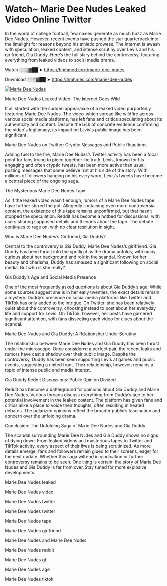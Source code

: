 # Watch~ Marie Dee Nudes Leaked Video Online Twitter

In the world of college football, few names generate as much buzz as Marie Dee Nudes. However, recent events have pushed the star quarterback into the limelight for reasons beyond his athletic prowess. The internet is awash with speculation, leaked content, and intense scrutiny over Levis and his girlfriend, Gia Duddy. Here’s the full story behind the controversy, featuring everything from leaked videos to social media drama.

Watch ░░▒▓██ ➤ https://hmhmed.com/marie-dee-nudes

Download ░░▒▓██ ➤ https://hmhmed.com/marie-dee-nudes

[![Marie Dee Nudes](https://i.imgur.com/dJHk4Zq.gif)](https://hmhmed.com/marie-dee-nudes)

Marie Dee Nudes Leaked Video: The Internet Goes Wild

It all started with the sudden appearance of a leaked video purportedly featuring Marie Dee Nudes. The video, which spread like wildfire across various social media platforms, has left fans and critics speculating about its authenticity and content. Despite the lack of concrete evidence confirming the video's legitimacy, its impact on Levis's public image has been significant.

Marie Dee Nudes on Twitter: Cryptic Messages and Public Reactions

Adding fuel to the fire, Marie Dee Nudes’s Twitter activity has been a focal point for fans trying to piece together the truth. Levis, known for his engaging and often cryptic tweets, has been more active than usual, posting messages that some believe hint at his side of the story. With millions of followers hanging on his every word, Levis’s tweets have become a central piece of the ongoing saga.

The Mysterious Marie Dee Nudes Tape

As if the leaked video wasn’t enough, rumors of a Marie Dee Nudes tape have further stirred the pot. Allegedly containing even more controversial content, the existence of this tape remains unconfirmed, but that hasn’t stopped the speculation. Reddit has become a hotbed for discussions, with users sharing supposed details and theories about the tape. The debate continues to rage on, with no clear resolution in sight.

Who is Marie Dee Nudes’s Girlfriend, Gia Duddy?

Central to the controversy is Gia Duddy, Marie Dee Nudes’s girlfriend. Gia Duddy has been thrust into the spotlight as the drama unfolds, with many curious about her background and role in the scandal. Known for her beauty and charisma, Duddy has amassed a significant following on social media. But who is she really?

Gia Duddy’s Age and Social Media Presence

One of the most frequently asked questions is about Gia Duddy’s age. While some sources suggest she is in her early twenties, the exact details remain a mystery. Duddy’s presence on social media platforms like Twitter and TikTok has only added to the intrigue. On Twitter, she has been relatively quiet about the controversy, choosing instead to post about her everyday life and support for Levis. On TikTok, however, her posts have garnered significant attention, with fans dissecting each video for clues about the scandal.

Marie Dee Nudes and Gia Duddy: A Relationship Under Scrutiny

The relationship between Marie Dee Nudes and Gia Duddy has been thrust under the microscope. Once considered a perfect pair, the recent leaks and rumors have cast a shadow over their public image. Despite the controversy, Duddy has been seen supporting Levis at games and public events, suggesting a united front. Their relationship, however, remains a topic of intense public and media interest.

Gia Duddy Reddit Discussions: Public Opinion Divided

Reddit has become a battleground for opinions about Gia Duddy and Marie Dee Nudes. Various threads discuss everything from Duddy’s age to her potential involvement in the leaked content. The platform has given fans and critics alike a place to voice their thoughts, often resulting in heated debates. The polarized opinions reflect the broader public’s fascination and concern over the unfolding drama.

Conclusion: The Unfolding Saga of Marie Dee Nudes and Gia Duddy

The scandal surrounding Marie Dee Nudes and Gia Duddy shows no signs of dying down. From leaked videos and mysterious tapes to Twitter and TikTok activity, every aspect of their lives is being scrutinized. As more details emerge, fans and followers remain glued to their screens, eager for the next update. Whether this saga will end in vindication or further controversy remains to be seen. One thing is certain: the story of Marie Dee Nudes and Gia Duddy is far from over. Stay tuned for more explosive developments.

Marie Dee Nudes leaked

Marie Dee Nudes video

Marie Dee Nudes twitter

Marie Dee Nudes twitter

Marie Dee Nudes tape

Marie Dee Nudes girlfriend

Marie Dee Nudes and Marie Dee Nudes

Marie Dee Nudes reddit

Marie Dee Nudes gf

Marie Dee Nudes age

Marie Dee Nudes tiktok